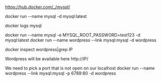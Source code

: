 https://hub.docker.com/_/mysql/

docker run --name mysql -d mysql:latest

docker logs mysql

docker run --name mysql -e MYSQL_ROOT_PASSWORD=test123 -d mysql:latest
docker run --name wordpress --link mysql:mysql -d wordpress

docker inspect wordpress|grep IP

Wordpress will be available here
http://IP/

We need to pick a port that is not open on our localhost
docker run --name wordpress --link mysql:mysql -p 6789:80 -d wordpress

